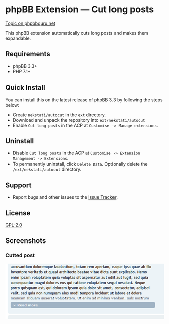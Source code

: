 # phpBB Extension — Cut long posts

[Topic on phpbbguru.net](https://www.phpbbguru.net/community/viewtopic.php?t=51183)

This phpBB extension automatically cuts long posts and makes them expandable.

## Requirements

* phpBB 3.3+
* PHP 7.1+

## Quick Install

You can install this on the latest release of phpBB 3.3 by following the steps below:

* Create `nekstati/autocut` in the `ext` directory.
* Download and unpack the repository into `ext/nekstati/autocut`
* Enable `Cut long posts` in the ACP at `Customise -> Manage extensions`.

## Uninstall

* Disable `Cut long posts` in the ACP at `Customise -> Extension Management -> Extensions`.
* To permanently uninstall, click `Delete Data`. Optionally delete the `/ext/nekstati/autocut` directory.

## Support

* Report bugs and other issues to the [Issue Tracker](https://github.com/nekstati/phpBB-Autocut/issues).

## License

[GPL-2.0](license.txt)

## Screenshots

### Cutted post

![Cutted post](/doc/viewtopic.png)
